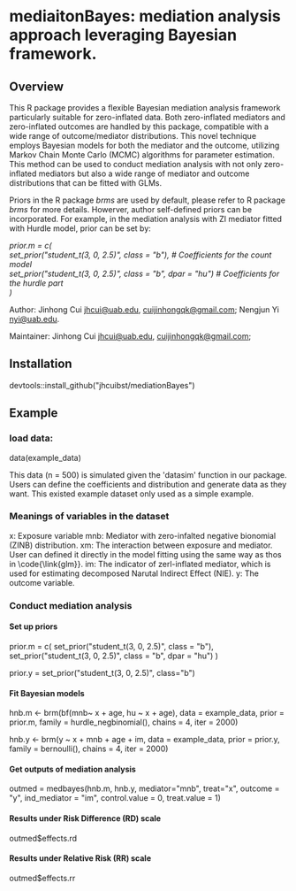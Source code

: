 # mediaitonBayes: mediation analysis approach leveraging Bayesian framework. 

## Overview

This R package provides a flexible Bayesian mediation analysis framework particularly suitable for zero-inflated data. Both zero-inflated mediators and zero-inflated outcomes are handled by this package, compatible with a wide range of outcome/mediator distributions. This novel technique employs Bayesian models for both the mediator and the outcome, utilizing Markov Chain Monte Carlo (MCMC) algorithms for parameter estimation. This method can be used to conduct mediation analysis with not only zero-inflated mediators but also a wide range of mediator and outcome distributions that can be fitted with GLMs. 

Priors in the R package _brms_ are used by default, please refer to R package _brms_ for more details. Howerver, author self-defined priors can be incorporated. For example, in the mediation analysis with ZI mediator fitted with Hurdle model, prior can be set by:

*prior.m = c(  
  set_prior("student_t(3, 0, 2.5)", class = "b"), # Coefficients for the count model  
  set_prior("student_t(3, 0, 2.5)", class = "b", dpar = "hu") # Coefficients for the hurdle part  
)*

Author: Jinhong Cui jhcui@uab.edu, cuijinhongqk@gmail.com; Nengjun Yi nyi@uab.edu. 

Maintainer: Jinhong Cui jhcui@uab.edu, cuijinhongqk@gmail.com; 

## Installation
devtools::install_github("jhcuibst/mediationBayes")

## Example 

### load data: 

data(example_data)

This data (n = 500) is simulated given the 'datasim' function in our package. Users can define the coefficients and distribution and generate data as they want. This existed example dataset only used as a simple example.

### Meanings of variables in the dataset
x: Exposure variable
mnb: Mediator with zero-infalted negative bionomial (ZINB) distribution.
xm: The interaction between exposure and mediator. User can defined it directly in the model fitting using the same way as thos in \code{\link{glm}}.
im: The indicator of zerl-inflated mediator, which is used for estimating decomposed Narutal Indirect Effect (NIE).
y:  The outcome variable.

### Conduct mediation analysis 

#### Set up priors
prior.m = c(
  set_prior("student_t(3, 0, 2.5)", class = "b"),
  set_prior("student_t(3, 0, 2.5)", class = "b", dpar = "hu") )

prior.y = set_prior("student_t(3, 0, 2.5)", class="b")

#### Fit Bayesian models
hnb.m <- brm(bf(mnb~ x + age, hu ~ x + age), data = example_data, prior = prior.m,
             family = hurdle_negbinomial(), chains = 4, iter = 2000)

hnb.y <- brm(y ~  x + mnb + age + im, data = example_data, prior = prior.y,
            family = bernoulli(), chains = 4, iter = 2000)

#### Get outputs of mediation analysis
outmed = medbayes(hnb.m, hnb.y, mediator="mnb", treat="x", outcome = "y", ind_mediator = "im",
          control.value = 0, treat.value = 1)

#### Results under Risk Difference (RD) scale
outmed$effects.rd
#### Results under Relative Risk (RR) scale
outmed$effects.rr

